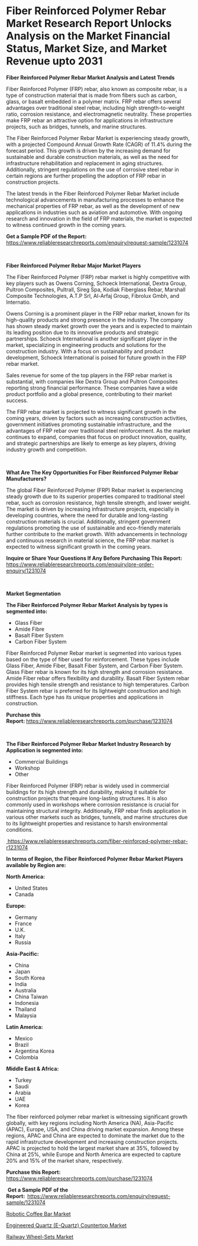 <p><h1>Fiber Reinforced Polymer Rebar Market Research Report Unlocks Analysis on the Market Financial Status, Market Size, and Market Revenue upto 2031</h1></p><p><strong>Fiber Reinforced Polymer Rebar Market Analysis and Latest Trends</strong></p>
<p><p>Fiber Reinforced Polymer (FRP) rebar, also known as composite rebar, is a type of construction material that is made from fibers such as carbon, glass, or basalt embedded in a polymer matrix. FRP rebar offers several advantages over traditional steel rebar, including high strength-to-weight ratio, corrosion resistance, and electromagnetic neutrality. These properties make FRP rebar an attractive option for applications in infrastructure projects, such as bridges, tunnels, and marine structures.</p><p>The Fiber Reinforced Polymer Rebar Market is experiencing steady growth, with a projected Compound Annual Growth Rate (CAGR) of 11.4% during the forecast period. This growth is driven by the increasing demand for sustainable and durable construction materials, as well as the need for infrastructure rehabilitation and replacement in aging structures. Additionally, stringent regulations on the use of corrosive steel rebar in certain regions are further propelling the adoption of FRP rebar in construction projects.</p><p>The latest trends in the Fiber Reinforced Polymer Rebar Market include technological advancements in manufacturing processes to enhance the mechanical properties of FRP rebar, as well as the development of new applications in industries such as aviation and automotive. With ongoing research and innovation in the field of FRP materials, the market is expected to witness continued growth in the coming years.</p></p>
<p><strong>Get a Sample PDF of the Report:&nbsp;</strong> <a href="https://www.reliableresearchreports.com/enquiry/request-sample/1231074">https://www.reliableresearchreports.com/enquiry/request-sample/1231074</a></p>
<p>&nbsp;</p>
<p><strong>Fiber Reinforced Polymer Rebar Major Market Players</strong></p>
<p><p>The Fiber Reinforced Polymer (FRP) rebar market is highly competitive with key players such as Owens Corning, Schoeck International, Dextra Group, Pultron Composites, Pultrall, Sireg Spa, Kodiak Fiberglass Rebar, Marshall Composite Technologies, A.T.P Srl, Al-Arfaj Group, Fibrolux Gmbh, and Internatio. </p><p>Owens Corning is a prominent player in the FRP rebar market, known for its high-quality products and strong presence in the industry. The company has shown steady market growth over the years and is expected to maintain its leading position due to its innovative products and strategic partnerships. Schoeck International is another significant player in the market, specializing in engineering products and solutions for the construction industry. With a focus on sustainability and product development, Schoeck International is poised for future growth in the FRP rebar market. </p><p>Sales revenue for some of the top players in the FRP rebar market is substantial, with companies like Dextra Group and Pultron Composites reporting strong financial performance. These companies have a wide product portfolio and a global presence, contributing to their market success. </p><p>The FRP rebar market is projected to witness significant growth in the coming years, driven by factors such as increasing construction activities, government initiatives promoting sustainable infrastructure, and the advantages of FRP rebar over traditional steel reinforcement. As the market continues to expand, companies that focus on product innovation, quality, and strategic partnerships are likely to emerge as key players, driving industry growth and competition.</p></p>
<p>&nbsp;</p>
<p><strong>What Are The Key Opportunities For Fiber Reinforced Polymer Rebar Manufacturers?</strong></p>
<p><p>The global Fiber Reinforced Polymer (FRP) Rebar market is experiencing steady growth due to its superior properties compared to traditional steel rebar, such as corrosion resistance, high tensile strength, and lower weight. The market is driven by increasing infrastructure projects, especially in developing countries, where the need for durable and long-lasting construction materials is crucial. Additionally, stringent government regulations promoting the use of sustainable and eco-friendly materials further contribute to the market growth. With advancements in technology and continuous research in material science, the FRP rebar market is expected to witness significant growth in the coming years.</p></p>
<p><strong>Inquire or Share Your Questions If Any Before Purchasing This Report:</strong> <a href="https://www.reliableresearchreports.com/enquiry/pre-order-enquiry/1231074">https://www.reliableresearchreports.com/enquiry/pre-order-enquiry/1231074</a></p>
<p>&nbsp;</p>
<p><strong>Market Segmentation</strong></p>
<p><strong>The Fiber Reinforced Polymer Rebar Market Analysis by types is segmented into:</strong></p>
<p><ul><li>Glass Fiber</li><li>Amide Fibre</li><li>Basalt Fiber System</li><li>Carbon Fiber System</li></ul></p>
<p><p>Fiber Reinforced Polymer Rebar market is segmented into various types based on the type of fiber used for reinforcement. These types include Glass Fiber, Amide Fiber, Basalt Fiber System, and Carbon Fiber System. Glass Fiber rebar is known for its high strength and corrosion resistance. Amide Fiber rebar offers flexibility and durability. Basalt Fiber System rebar provides high tensile strength and resistance to high temperatures. Carbon Fiber System rebar is preferred for its lightweight construction and high stiffness. Each type has its unique properties and applications in construction.</p></p>
<p><strong>Purchase this Report:&nbsp;</strong><a href="https://www.reliableresearchreports.com/purchase/1231074">https://www.reliableresearchreports.com/purchase/1231074</a></p>
<p>&nbsp;</p>
<p><strong>The Fiber Reinforced Polymer Rebar Market Industry Research by Application is segmented into:</strong></p>
<p><ul><li>Commercial Buildings</li><li>Workshop</li><li>Other</li></ul></p>
<p><p>Fiber Reinforced Polymer (FRP) rebar is widely used in commercial buildings for its high strength and durability, making it suitable for construction projects that require long-lasting structures. It is also commonly used in workshops where corrosion resistance is crucial for maintaining structural integrity. Additionally, FRP rebar finds application in various other markets such as bridges, tunnels, and marine structures due to its lightweight properties and resistance to harsh environmental conditions.</p></p>
<p><a href="https://www.reliableresearchreports.com/fiber-reinforced-polymer-rebar-r1231074">&nbsp;https://www.reliableresearchreports.com/fiber-reinforced-polymer-rebar-r1231074</a></p>
<p><strong>In terms of Region, the Fiber Reinforced Polymer Rebar Market Players available by Region are:</strong></p>
<p>
    <p> <strong> North America: </strong>
        <ul>
            <li>United States</li>
            <li>Canada</li>
        </ul>
        </p> 
    <p> <strong> Europe: </strong>
        <ul>
            <li>Germany</li>
            <li>France</li>
            <li>U.K.</li>
            <li>Italy</li>
            <li>Russia</li>
        </ul>
        </p> 
    <p> <strong> Asia-Pacific: </strong>
        <ul>
            <li>China</li>
            <li>Japan</li>
            <li>South Korea</li>
            <li>India</li>
            <li>Australia</li>
            <li>China Taiwan</li>
            <li>Indonesia</li>
            <li>Thailand</li>
            <li>Malaysia</li>
        </ul>
        </p> 
    <p> <strong> Latin America: </strong>
        <ul>
            <li>Mexico</li>
            <li>Brazil</li>
            <li>Argentina Korea</li>
            <li>Colombia</li>
        </ul>
        </p> 
    <p> <strong> Middle East & Africa: </strong>
        <ul>
            <li>Turkey</li>
            <li>Saudi</li>
            <li>Arabia</li>
            <li>UAE</li>
            <li>Korea</li>
        </ul>
    </p>
    </p>
<p><p>The fiber reinforced polymer rebar market is witnessing significant growth globally, with key regions including North America (NA), Asia-Pacific (APAC), Europe, USA, and China driving market expansion. Among these regions, APAC and China are expected to dominate the market due to the rapid infrastructure development and increasing construction projects. APAC is projected to hold the largest market share at 35%, followed by China at 25%, while Europe and North America are expected to capture 20% and 15% of the market share, respectively.</p></p>
<p><strong>Purchase this Report: </strong><a href="https://www.reliableresearchreports.com/purchase/1231074">https://www.reliableresearchreports.com/purchase/1231074</a></p>
<p>&nbsp;<strong>Get a Sample PDF of the Report:&nbsp;&nbsp;</strong><a href="https://www.reliableresearchreports.com/enquiry/request-sample/1231074">https://www.reliableresearchreports.com/enquiry/request-sample/1231074</a></p>
<p><strong></strong></p>
<p><p><a href="https://github.com/kulaberyasin52/Market-Research-Report-List-1/blob/main/robotic-coffee-bar-market.md">Robotic Coffee Bar Market</a></p><p><a href="https://github.com/shahriarnajimjoy333/Market-Research-Report-List-1/blob/main/engineered-quartz-e-quartz-countertop-market.md">Engineered Quartz (E-Quartz) Countertop Market</a></p><p><a href="https://github.com/emnqcawl19/Market-Research-Report-List-1/blob/main/railway-wheel-sets-market.md">Railway Wheel-Sets Market</a></p></p>